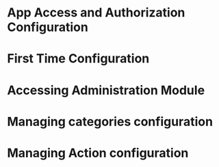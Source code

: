 # App Access and Authorization Configuration

# First Time Configuration

# Accessing Administration Module

# Managing categories configuration

# Managing Action configuration